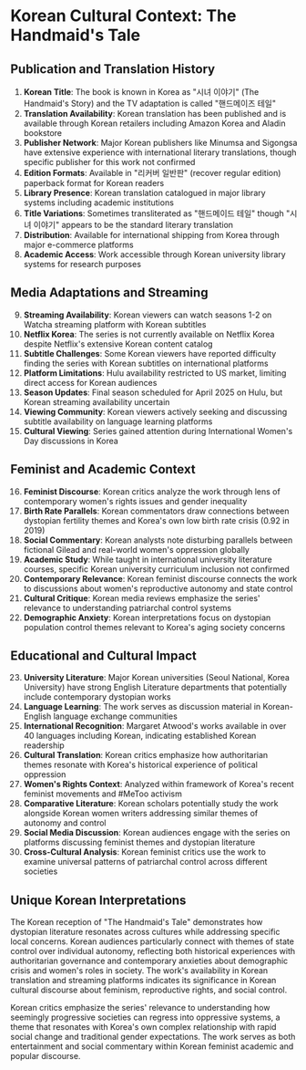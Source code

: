 # Korean Cultural Context: The Handmaid's Tale

## Publication and Translation History

1. **Korean Title**: The book is known in Korea as "시녀 이야기" (The Handmaid's Story) and the TV adaptation is called "핸드메이즈 테일"
2. **Translation Availability**: Korean translation has been published and is available through Korean retailers including Amazon Korea and Aladin bookstore
3. **Publisher Network**: Major Korean publishers like Minumsa and Sigongsa have extensive experience with international literary translations, though specific publisher for this work not confirmed
4. **Edition Formats**: Available in "리커버 일반판" (recover regular edition) paperback format for Korean readers
5. **Library Presence**: Korean translation catalogued in major library systems including academic institutions
6. **Title Variations**: Sometimes transliterated as "핸드메이드 테일" though "시녀 이야기" appears to be the standard literary translation
7. **Distribution**: Available for international shipping from Korea through major e-commerce platforms
8. **Academic Access**: Work accessible through Korean university library systems for research purposes

## Media Adaptations and Streaming

9. **Streaming Availability**: Korean viewers can watch seasons 1-2 on Watcha streaming platform with Korean subtitles
10. **Netflix Korea**: The series is not currently available on Netflix Korea despite Netflix's extensive Korean content catalog
11. **Subtitle Challenges**: Some Korean viewers have reported difficulty finding the series with Korean subtitles on international platforms
12. **Platform Limitations**: Hulu availability restricted to US market, limiting direct access for Korean audiences
13. **Season Updates**: Final season scheduled for April 2025 on Hulu, but Korean streaming availability uncertain
14. **Viewing Community**: Korean viewers actively seeking and discussing subtitle availability on language learning platforms
15. **Cultural Viewing**: Series gained attention during International Women's Day discussions in Korea

## Feminist and Academic Context

16. **Feminist Discourse**: Korean critics analyze the work through lens of contemporary women's rights issues and gender inequality
17. **Birth Rate Parallels**: Korean commentators draw connections between dystopian fertility themes and Korea's own low birth rate crisis (0.92 in 2019)
18. **Social Commentary**: Korean analysts note disturbing parallels between fictional Gilead and real-world women's oppression globally
19. **Academic Study**: While taught in international university literature courses, specific Korean university curriculum inclusion not confirmed
20. **Contemporary Relevance**: Korean feminist discourse connects the work to discussions about women's reproductive autonomy and state control
21. **Cultural Critique**: Korean media reviews emphasize the series' relevance to understanding patriarchal control systems
22. **Demographic Anxiety**: Korean interpretations focus on dystopian population control themes relevant to Korea's aging society concerns

## Educational and Cultural Impact

23. **University Literature**: Major Korean universities (Seoul National, Korea University) have strong English Literature departments that potentially include contemporary dystopian works
24. **Language Learning**: The work serves as discussion material in Korean-English language exchange communities
25. **International Recognition**: Margaret Atwood's works available in over 40 languages including Korean, indicating established Korean readership
26. **Cultural Translation**: Korean critics emphasize how authoritarian themes resonate with Korea's historical experience of political oppression
27. **Women's Rights Context**: Analyzed within framework of Korea's recent feminist movements and #MeToo activism
28. **Comparative Literature**: Korean scholars potentially study the work alongside Korean women writers addressing similar themes of autonomy and control
29. **Social Media Discussion**: Korean audiences engage with the series on platforms discussing feminist themes and dystopian literature
30. **Cross-Cultural Analysis**: Korean feminist critics use the work to examine universal patterns of patriarchal control across different societies

## Unique Korean Interpretations

The Korean reception of "The Handmaid's Tale" demonstrates how dystopian literature resonates across cultures while addressing specific local concerns. Korean audiences particularly connect with themes of state control over individual autonomy, reflecting both historical experiences with authoritarian governance and contemporary anxieties about demographic crisis and women's roles in society. The work's availability in Korean translation and streaming platforms indicates its significance in Korean cultural discourse about feminism, reproductive rights, and social control.

Korean critics emphasize the series' relevance to understanding how seemingly progressive societies can regress into oppressive systems, a theme that resonates with Korea's own complex relationship with rapid social change and traditional gender expectations. The work serves as both entertainment and social commentary within Korean feminist academic and popular discourse.